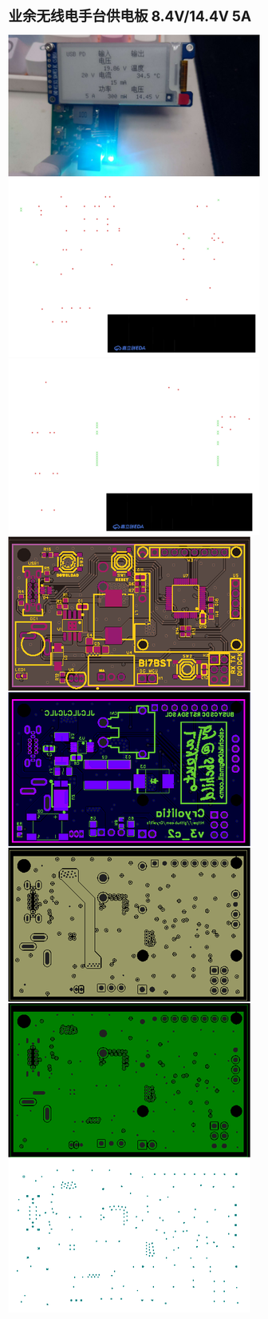 # 业余无线电手台供电板 8.4V/14.4V 5A

![](Images/图片_20250526015529.jpg)
![](Images/SCH_Schematic1_1_1-Power_2025-05-26.svg)
![](Images/SCH_Schematic1_1_2-MCU_2025-05-26.svg)
![](Images/PCB_PCB1_1_2025-05-26_页面_1.png)
![](Images/PCB_PCB1_1_2025-05-26_页面_2.png)
![](Images/PCB_PCB1_1_2025-05-26_页面_3.png)
![](Images/PCB_PCB1_1_2025-05-26_页面_4.png)
![](Images/PCB_PCB1_1_2025-05-26_页面_5.png)